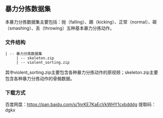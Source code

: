 ## 暴力分拣数据集 ##
本暴力分拣数据集主要包括：抛（falling）、踢（kicking）、正常（normal）、砸（smashing）、丢（throwing）五种基本暴力分拣动作。
### 文件结构 ###
```
| -- 暴力分拣数据集
     | -- skeleton.zip
     | -- violent_sorting.zip
```
其中violent_sorting.zip主要包含各种暴力分拣动作的原视频；skeleton.zip主要包含各种暴力分拣动作的骨骼数据。
### 下载方式 ###
百度网盘：https://pan.baidu.com/s/1nrKE7KaEcVkWHY1cxbdddg
提取码：dgkx
